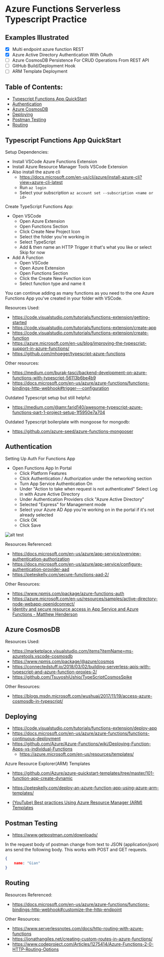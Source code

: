 # Azure Functions Serverless Typescript Practice

## Examples Illustrated
- [x] Multi endpoint azure function REST
- [x] Azure Active Directory Authentication With OAuth
- [ ] Azure CosmosDB Persistence For CRUD Operations From REST API
- [ ] GitHub Build/Deployment Hook
- [ ] ARM Template Deployment

## Table of Contents:
- [Typescript Functions App QuickStart](#typescript-functions-app-quickstart)
- [Authentication](#authentication)
- [Azure CosmosDB](#azure-cosmosdb)
- [Deploying](#deploying)
- [Postman Testing](#postman-testing)
- [Routing](#routing)

## Typescript Functions App QuickStart

Setup Dependencies:
- Install VSCode Azure Functions Extension
- Install Azure Resource Manager Tools VSCode Extension
- Also install the azure cli
    - https://docs.microsoft.com/en-us/cli/azure/install-azure-cli?view=azure-cli-latest
    - Run `az login`
    - Select your subscription `az account set --subscription <name or id>`

Create TypeScript Functions App:
- Open VSCode
    - Open Azure Extension
    - Open Functions Section
    - Click Create New Project Icon
    - Select the folder you're working in
    - Select TypeScript
    - Add & then name an HTTP Trigger it that's what you like or select Skip for now
- Add A Function
    - Open VSCode
    - Open Azure Extension
    - Open Functions Section
    - Click the Create New Function icon
    - Select function type and name it
 
You can continue adding as many functions as you need to the one Azure Functions App you've created in your folder with VSCode.

Resources Used:
- https://code.visualstudio.com/tutorials/functions-extension/getting-started
- https://code.visualstudio.com/tutorials/functions-extension/create-app
- https://code.visualstudio.com/tutorials/functions-extension/create-function
- https://azure.microsoft.com/en-us/blog/improving-the-typescript-support-in-azure-functions/
- https://github.com/mhoeger/typescript-azure-functions
 
Other resources:
- https://medium.com/burak-tasci/backend-development-on-azure-functions-with-typescript-56113b6be4b9
- https://docs.microsoft.com/en-us/azure/azure-functions/functions-bindings-http-webhook#trigger---configuration

Outdated Typescript setup but still helpful:
- https://medium.com/@amr.farid140/awesome-typescript-azure-functions-part-1-project-setup-1f5950e7a704

Outdated Typescript boilerplate with mongoose for mongodb:
- https://github.com/azure-seed/azure-functions-mongooser

## Authentication

Setting Up Auth For Functions App
- Open Functions App In Portal
    - Click Platform Features
    - Click Authentication / Authorization under the networking section
    - Turn App Service Authentication On
    - Under "Action to take when request is not authenticated" Select Log in with Azure Active Directory
    - Under Authentication Providers click "Azure Active Directory"
    - Selected "Express" for Management mode
    - Select your Azure AD App you're working on in the portal if it's not already selected
    - Click OK
    - Click Save

![alt test](https://peteskelly.com/content/images/2017/09/config_aad-2.gif)

Resources Referenced:
- https://docs.microsoft.com/en-us/azure/app-service/overview-authentication-authorization
- https://docs.microsoft.com/en-us/azure/app-service/configure-authentication-provider-aad
- https://peteskelly.com/secure-functions-aad-2/ 

Other Resources:
- https://www.npmjs.com/package/azure-functions-auth
- https://azure.microsoft.com/en-us/resources/samples/active-directory-node-webapp-openidconnect/
- [Identity and secure resource access in App Service and Azure Functions - Matthew Henderson](https://www.youtube.com/watch?v=iFDXDQXRJ8Y)

## Azure CosmosDB

Resources Used:
- https://marketplace.visualstudio.com/items?itemName=ms-azuretools.vscode-cosmosdb
- https://www.npmjs.com/package/@azure/cosmos
- https://connectedstuff.io/2018/03/02/building-serverless-apis-with-typescript-and-azure-function-proxies-2/
- https://github.com/TsuyoshiUshio/TypeScriptCosmosSpike

Other Resources:
- https://blogs.msdn.microsoft.com/wushuai/2017/11/19/access-azure-cosmosdb-in-typescript/

## Deploying

- https://code.visualstudio.com/tutorials/functions-extension/deploy-app
- https://docs.microsoft.com/en-us/azure/azure-functions/functions-continuous-deployment
- https://github.com/Azure/Azure-Functions/wiki/Deploying-Function-Apps-vs-individual-Functions
    - https://azure.microsoft.com/en-us/resources/templates/

Azure Resource Explorer(ARM) Templates
- https://github.com/Azure/azure-quickstart-templates/tree/master/101-function-app-create-dynamic

- https://peteskelly.com/deploy-an-azure-function-app-using-azure-arm-templates/
- [(YouTube) Best practices Using Azure Resource Manager (ARM) Templates](https://www.youtube.com/watch?v=myYTGsONrn0)

## Postman Testing

- https://www.getpostman.com/downloads/

In the request body of postman change from text to JSON (application/json) ans send the following body.
This works with POST and GET requests.

```JSON
{
    name: "Gian"
}
```

## Routing

Resources Referenced:
- https://docs.microsoft.com/en-us/azure/azure-functions/functions-bindings-http-webhook#customize-the-http-endpoint

Other Resources:
- https://www.serverlessnotes.com/docs/http-routing-with-azure-functions
- https://jonathangiles.net/creating-custom-routes-in-azure-functions/
- https://www.codeproject.com/Articles/1275414/Azure-Functions-2-0-HTTP-Routing-Options
